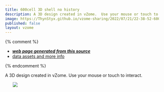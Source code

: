 ```yaml
---
title: 600cell 3D shell no history
description: A 3D design created in vZome.  Use your mouse or touch to interact.
image: https://ThynStyx.github.io/vzome-sharing/2022/07/21/22-38-52-600cell-3D-shell-no-history/600cell-3D-shell-no-history.png
published: false
layout: vzome
---
```


{% comment %}
 - [***web page generated from this source***](<https://ThynStyx.github.io/vzome-sharing/2022/07/21/600cell-3D-shell-no-history-22-38-52.html>)
 - [data assets and more info](<https://github.com/ThynStyx/vzome-sharing/tree/main/2022/07/21/22-38-52-600cell-3D-shell-no-history/>)
 
{% endcomment %}

A 3D design created in vZome.  Use your mouse or touch to interact.

<vzome-viewer style="width: 87%; height: 60vh; margin: 5%"
       src="https://ThynStyx.github.io/vzome-sharing/2022/07/21/22-38-52-600cell-3D-shell-no-history/600cell-3D-shell-no-history.vZome" >
  <img src="https://ThynStyx.github.io/vzome-sharing/2022/07/21/22-38-52-600cell-3D-shell-no-history/600cell-3D-shell-no-history.png" />
</vzome-viewer>